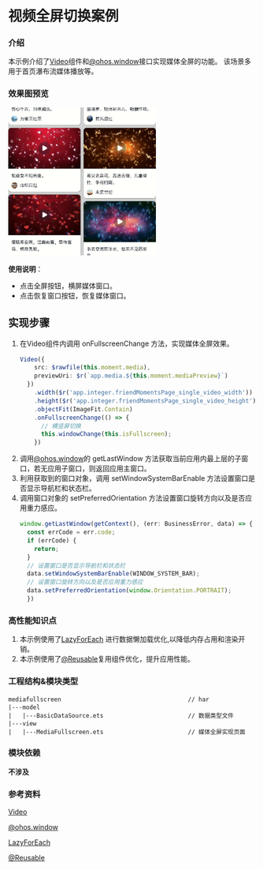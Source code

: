 # 视频全屏切换案例

### 介绍

本示例介绍了[Video](https://developer.huawei.com/consumer/cn/doc/harmonyos-references/ts-media-components-video-0000001821000921)组件和[@ohos.window](https://developer.huawei.com/consumer/cn/doc/harmonyos-references/js-apis-window-0000001820880785)接口实现媒体全屏的功能。
该场景多用于首页瀑布流媒体播放等。

### 效果图预览

<img src="./src/main/resources/base/media/media_fullscreen.gif" width="300">

**使用说明**：

* 点击全屏按钮，横屏媒体窗口。
* 点击恢复窗口按钮，恢复媒体窗口。

## 实现步骤

1. 在Video组件内调用 onFullscreenChange 方法，实现媒体全屏效果。
    ```ts
    Video({
        src: $rawfile(this.moment.media),
        previewUri: $r(`app.media.${this.moment.mediaPreview}`)
      })
        .width($r('app.integer.friendMomentsPage_single_video_width'))
        .height($r('app.integer.friendMomentsPage_single_video_height'))
        .objectFit(ImageFit.Contain)
        .onFullscreenChange(() => {
          // 横竖屏切换
          this.windowChange(this.isFullscreen);
        })
   ```
2. 调用[@ohos.window](https://developer.huawei.com/consumer/cn/doc/harmonyos-references/js-apis-window-0000001820880785)的 getLastWindow 方法获取当前应用内最上层的子窗口，若无应用子窗口，则返回应用主窗口。
3. 利用获取到的窗口对象，调用 setWindowSystemBarEnable 方法设置窗口是否显示导航栏和状态栏。
4. 调用窗口对象的 setPreferredOrientation 方法设置窗口旋转方向以及是否应用重力感应。
    ```ts
    window.getLastWindow(getContext(), (err: BusinessError, data) => {
      const errCode = err.code;
      if (errCode) {
        return;
      }
      // 设置窗口是否显示导航栏和状态栏
      data.setWindowSystemBarEnable(WINDOW_SYSTEM_BAR);
      // 设置窗口旋转方向以及是否应用重力感应
      data.setPreferredOrientation(window.Orientation.PORTRAIT);
      })
    ```
### 高性能知识点

1. 本示例使用了[LazyForEach](https://developer.huawei.com/consumer/cn/doc/harmonyos-guides/arkts-rendering-control-lazyforeach-0000001820879609) 进行数据懒加载优化,以降低内存占用和渲染开销。
2. 本示例使用了[@Reusable](https://docs.openharmony.cn/pages/v4.0/zh-cn/application-dev/performance/component-recycle.md/)复用组件优化，提升应用性能。

### 工程结构&模块类型

   ```
   mediafullscreen                                    // har
   |---model                                         
   |   |---BasicDataSource.ets                        // 数据类型文件
   |---view
   |   |---MediaFullscreen.ets                        // 媒体全屏实现页面
   ```

### 模块依赖

**不涉及**

### 参考资料

[Video](https://developer.huawei.com/consumer/cn/doc/harmonyos-references/ts-media-components-video-0000001821000921)

[@ohos.window](https://developer.huawei.com/consumer/cn/doc/harmonyos-references/js-apis-window-0000001820880785)

[LazyForEach](https://developer.huawei.com/consumer/cn/doc/harmonyos-guides/arkts-rendering-control-lazyforeach-0000001820879609)

[@Reusable](https://docs.openharmony.cn/pages/v4.0/zh-cn/application-dev/performance/component-recycle.md/)
